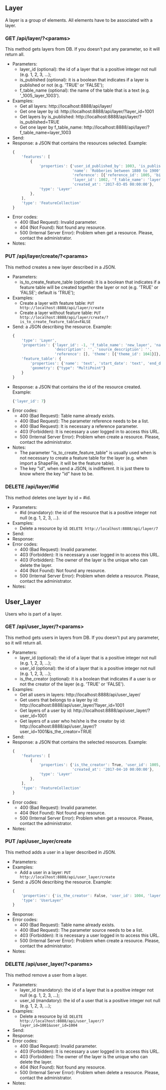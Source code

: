 ## Layer

A layer is a group of elements. All elements have to be associated with a layer.


### GET /api/layer/?\<params>

This method gets layers from DB. If you doesn't put any parameter, so it will return all.
- Parameters:
    - layer_id (optional): the id of a layer that is a positive integer not null (e.g. 1, 2, 3, ...);
    - is_published (optional): it is a boolean that indicates if a layer is published or not (e.g. 'TRUE' or 'FALSE');
    - f_table_name (optional): the name of the table that is a text (e.g. '_1005_layer_1003').
- Examples:
     - Get all layers: http://localhost:8888/api/layer/
     - Get one layer by id: http://localhost:8888/api/layer/?layer_id=1001
     - Get layers by is_published: http://localhost:8888/api/layer/?is_published=TRUE
     - Get one layer by f_table_name: http://localhost:8888/api/layer/?f_table_name=layer_1003
- Send:
- Response: a JSON that contains the resources selected. Example:
    ```javascript
    {
        'features': [
            {
                'properties': {'user_id_published_by': 1003, 'is_published': True, 'description': '',
                               'name': 'Robberies between 1880 to 1900',
                               'reference': [{'reference_id': 1005, 'bibtex': '@Misc{marco2017articleB,\nauthor = {Marco},\ntitle = {ArticleB},\nhowpublished = {\\url{http://www.link_to_document.org/}},\nnote = {Accessed on 02/02/2017},\nyear={2017}\n}'}],
                               'layer_id': 1002, 'f_table_name': 'layer_1002', 'source_description': '',
                               'created_at': '2017-03-05 00:00:00'},
                'type': 'Layer'
            },
        ],
        'type': 'FeatureCollection'
    }
    ```
- Error codes:
    - 400 (Bad Request): Invalid parameter.
    - 404 (Not Found): Not found any resource.
    - 500 (Internal Server Error): Problem when get a resource. Please, contact the administrator.
- Notes:


### PUT /api/layer/create/?\<params>

This method creates a new layer described in a JSON.
- Parameters:
    - is_to_create_feature_table (optional): it is a boolean that indicates if a feature table will be created together the layer or not (e.g. 'TRUE' or 'FALSE'; default is 'TRUE');
- Examples:
    - Create a layer with feature table: ```PUT http://localhost:8888/api/layer/create```
    - Create a layer without feature table: ```PUT http://localhost:8888/api/layer/create/?is_to_create_feature_table=FALSE```
- Send: a JSON describing the resource. Example:
    ```javascript
    {
        'type': 'Layer',
        'properties': {'layer_id': -1, 'f_table_name': 'new_layer', 'name': 'Addresses in 1930',
                       'description': '', 'source_description': '',
                       'reference': [], 'theme': [{'theme_id': 1041}]},
        'feature_table': {
            'properties': {'name': 'text', 'start_date': 'text', 'end_date': 'text'},
            'geometry': {"type": "MultiPoint"}
        }
    }

    ```
- Response: a JSON that contains the id of the resource created. Example:
    ```javascript
    {'layer_id': 7}
    ```
- Error codes:
    - 400 (Bad Request): Table name already exists.
    - 400 (Bad Request): The parameter reference needs to be a list.
    - 400 (Bad Request): It is necessary a reference parameter.
    - 403 (Forbidden): It is necessary a user logged in to access this URL.
    - 500 (Internal Server Error): Problem when create a resource. Please, contact the administrator.
- Notes:
    - The parameter "is_to_create_feature_table" is usually used when is not necessary to create a feature table for the layer (e.g. when import a ShapeFile, it will be the feature table).
    - The key "id", when send a JSON, is indifferent. It is just there to know where the key "id" have to be.


<!-- - PUT /api/layer/update -->


### DELETE /api/layer/#id

This method deletes one layer by id = #id.
- Parameters:
    - #id (mandatory): the id of the resource that is a positive integer not null (e.g. 1, 2, 3, ...).
- Examples:
     - Delete a resource by id: ```DELETE http://localhost:8888/api/layer/7```
- Send:
- Response:
- Error codes:
    - 400 (Bad Request): Invalid parameter.
    - 403 (Forbidden): It is necessary a user logged in to access this URL.
    - 403 (Forbidden): The owner of the layer is the unique who can delete the layer.
    - 404 (Not Found): Not found any resource.
    - 500 (Internal Server Error): Problem when delete a resource. Please, contact the administrator.
- Notes:


## User_Layer

Users who is part of a layer.


### GET /api/user_layer/?\<params>

This method gets users in layers from DB. If you doesn't put any parameter, so it will return all.
- Parameters:
    - layer_id (optional): the id of a layer that is a positive integer not null (e.g. 1, 2, 3, ...);
    - user_id (optional): the id of a layer that is a positive integer not null (e.g. 1, 2, 3, ...);
    - is_the_creator (optional): it is a boolean that indicates if a user is or not the creator of the layer (e.g. 'TRUE' or 'FALSE').
- Examples:
     - Get all users in layers: http://localhost:8888/api/user_layer/
     - Get users that belongs to a layer by id: http://localhost:8888/api/user_layer/?layer_id=1001
     - Get layers of a user by id: http://localhost:8888/api/user_layer/?user_id=1001
     - Get layers of a user who he/she is the creator by id: http://localhost:8888/api/user_layer/?user_id=1001&is_the_creator=TRUE
- Send:
- Response: a JSON that contains the selected resources. Example:
    ```javascript
    {
        'features': [
            {
                'properties': {'is_the_creator': True, 'user_id': 1005, 'layer_id': 1003,
                               'created_at': '2017-04-10 00:00:00'},
                'type': 'Layer'
            },
        ],
        'type': 'FeatureCollection'
    }
    ```
- Error codes:
    - 400 (Bad Request): Invalid parameter.
    - 404 (Not Found): Not found any resource.
    - 500 (Internal Server Error): Problem when get a resource. Please, contact the administrator.
- Notes:


### PUT /api/user_layer/create

This method adds a user in a layer described in JSON.
- Parameters:
- Examples:
    - Add a user in a layer: ```PUT http://localhost:8888/api/user_layer/create```
- Send: a JSON describing the resource. Example:
    ```javascript
    {
        'properties': {'is_the_creator': False, 'user_id': 1004, 'layer_id': 1003},
        'type': 'UserLayer'
    }
    ```
- Response:
- Error codes:
    - 400 (Bad Request): Table name already exists.
    - 400 (Bad Request): The parameter source needs to be a list.
    - 403 (Forbidden): It is necessary a user logged in to access this URL.
    - 500 (Internal Server Error): Problem when create a resource. Please, contact the administrator.
- Notes:


<!-- - PUT /api/layer/update -->


### DELETE /api/user_layer/?\<params>

This method remove a user from a layer.
- Parameters:
    - layer_id (mandatory): the id of a layer that is a positive integer not null (e.g. 1, 2, 3, ...);
    - user_id (mandatory): the id of a user that is a positive integer not null (e.g. 1, 2, 3, ...);
- Examples:
     - Delete a resource by id: ```DELETE http://localhost:8888/api/user_layer/?layer_id=1001&user_id=1004```
- Send:
- Response:
- Error codes:
    - 400 (Bad Request): Invalid parameter.
    - 403 (Forbidden): It is necessary a user logged in to access this URL.
    - 403 (Forbidden): The owner of the layer is the unique who can delete the layer.
    - 404 (Not Found): Not found any resource.
    - 500 (Internal Server Error): Problem when delete a resource. Please, contact the administrator.
- Notes: